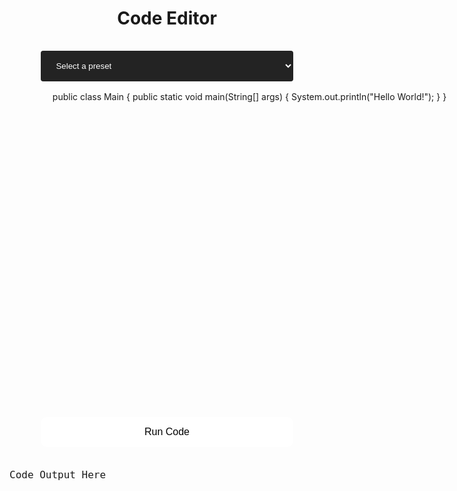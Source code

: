 <head>
<meta charset="UTF-8">
  <meta http-equiv="X-UA-Compatible" content="IE=edge,chrome=1">
  <script src="https://kit.fontawesome.com/b33dd8950a.js" crossorigin="anonymous"></script>
  <title>Editor</title>
  <style type="text/css" media="screen">

	::-webkit-scrollbar {
	width: 8px;
	}

	/* Track */
	::-webkit-scrollbar-track {
	background: #141414;
	}

	/* Handle */
	::-webkit-scrollbar-thumb {
	background: #4a4a4a;
	border-radius: 4px;
	}

	/* Handle on hover */
	::-webkit-scrollbar-thumb:hover {
	background: #323232;
	}

    #editor {
        margin: 0;
        top: 0;
        bottom: 0;
        left: 0;
        right: 0;
		width: 80vw;
		height: 500px;
		font-size: 14px;
		border-radius: 10px;
		resize: vertical;
		overflow-x: auto;
    }

	#outputBox {
		margin: 0;
		top: 0;
		bottom: 0;
		left: 0;
		right: 0;
		width: 80vw;
		text-align: left;
		font-size: 16px;
		border-radius: 10px;
	}

	button {
		background-color: white;
		border: none;
		color: black;
		padding: 15px 32px;
		width: 80%;
		text-align: center;
		text-decoration: none;
		display: inline-block;
		font-size: 16px;
		margin: 4px 2px;
		border-radius: 10px;
		cursor: pointer;
		transition: all 0.2s ease-in-out;
	}

	button:hover {
		background-color: #808080;
		color: white;
		transform: translateY(-2px);
	}

	h1 {
		text-align: center;
	}

	select {
		width: 80%;
		padding: 16px 20px;
		margin: 16px;
		border: none;
		border-radius: 4px;
		background-color: #232323;
		color: white;
	}
  </style>
</head>

<h1> Code Editor </h1>

<form>
	<center>
	<select id="preset-select">
		<option value="">Select a preset</option>
		<option value="merge-sort">Merge Sort</option>
		<option value="hello-world">Hello World</option>
	</select>
	<div id="editor">public class Main {
	public static void main(String[] args) {
		System.out.println("Hello World!");
	}
}</div>
    <!-- <textarea id="code" style="width: 500px; height: 500px;"></textarea> -->
    <br/>
    <button id="runButton" type="button">Run Code</button>
    </center>
</form>
<br/>
<center>
<pre id="outputBox">Code Output Here</pre>
</center>

<!-- https://github.com/ajaxorg/ace-builds/blob/master/src-noconflict/ace.js -->
<script src="https://cdn.jsdelivr.net/npm/ace-builds@1.4.13/src-min/ace.js"></script>
<script>
    var editor = ace.edit("editor");
    editor.setTheme("ace/theme/twilight");
    editor.session.setMode("ace/mode/java");
	ace.require("ace/ext/language_tools");
    <!-- // enable autocompletion and snippets -->
    editor.setOptions({
        enableBasicAutocompletion: true,
        enableSnippets: true,
        enableLiveAutocompletion: false
    });
</script>

<script>
  const select = document.getElementById('preset-select');
  document.getElementById('editor').addEventListener("mouseup", function() {
	resizableElement.style.height = resizableElement.clientHeight + "px";
	});

  select.addEventListener('change', function() {
    // Get the selected option value
    const selectedPreset = select.value;

    // Update the editor content based on the selected preset
    if (selectedPreset === 'merge-sort') {
      editor.setValue(`class Main {
    // Merges two subarrays of arr[].
    // First subarray is arr[l..m]
    // Second subarray is arr[m+1..r]
    void merge(int arr[], int l, int m, int r)
    {
        // Find the sizes of two subarrays to be merged
        int n1 = m - l + 1;
        int n2 = r - m;

        /* Create temp arrays */
        int[] L = new int[n1];
        int[] R = new int[n2];
 
        /* Copy data to temp arrays */
        for (int i = 0; i < n1; ++i)
            L[i] = arr[l + i];
        for (int j = 0; j < n2; ++j)
            R[j] = arr[m + 1 + j];

        /* Merge the temp arrays */

        // Initial indexes of first and second subarrays
        int i = 0, j = 0;

        // Initial index of merged subarray array
        int k = l;
        while (i < n1 && j < n2) {
            if (L[i] <= R[j]) {
                // MISSING CODE #1
            }
            else {
                // MISSING CODE #2
            }
            k++;
        }

        /* Copy remaining elements of L[] if any */
        while (i < n1) {
            arr[k] = L[i];
            i++;
            k++;
        }

        /* Copy remaining elements of R[] if any */
        while (j < n2) {
            arr[k] = R[j];
            j++;
            k++;
        }
    }

    // Main function that sorts arr[l..r] using
    // merge()
    void sort(int[] arr, int l, int r)
    {
        if (l < r) {
            // COMMENT A
            int m = l + (r - l) / 2;

            // COMMENT B
            sort(arr, l, m);
            sort(arr, m + 1, r);

            // COMMENT C
            merge(arr, l, m, r);
        }
    }

    /* A utility function to print array of size n */
    static void printArray(int[] arr)
    {
        int n = arr.length;
        for (int i = 0; i < n; ++i)
            System.out.print(arr[i] + " ");
        System.out.println();
    }

    // Driver code
    public static void main(String args[])
    {
        int[] arr = { 12, 11, 13, 5, 6, 7 };
 
        System.out.println("Given Array");
        printArray(arr);

        Main ob = new Main();
        ob.sort(arr, 0, arr.length - 1);

        System.out.println("\\nSorted array");
        printArray(arr);
    }
}`);
    } else if (selectedPreset === 'hello-world') {
      editor.setValue(`public class Main {
	public static void main(String[] args) {
		System.out.println("Hello World!");
	}
}`)
    } else {
      // If no preset is selected, reset the editor content
      editor.textContent = 'public class Main {\n  public static void main(String[] args) {\n    System.out.println("Hello World!");\n  }\n}';
    }
  });
</script>


<script>
 const button = document.querySelector('#runButton');
 const outputBox = document.getElementById("outputBox");
 function runCode() {
  const API_URL = 'https://csaq.aadit.dev/j0/run/';
  var code = editor.getValue();
  // encode code variable to base64
  code2 = btoa(code);
  console.log(code2);

  button.innerHTML = '<i class="fas fa-spinner fa-spin"></i> Running Code...';
  button.disabled = true;

  const headers = {
   'content-type': 'application/json'
  };

  const data = {
   code: code2,
  };

  fetch(API_URL, {
   method: 'POST',
   headers: headers,
   body: JSON.stringify(data),
  })
   .then((response) => response.text())
   .then((data) => {
    outputBox.style.color = 'white';
	console.log('Output: ' + data);
	outputBox.innerHTML = data;
	button.innerHTML = 'Run Code';
	button.disabled = false;
   })
   .catch((error) => {
    console.error(error);
    outputBox.style.color = 'red';
    outputBox.innerHTML = error;
    button.innerHTML = 'Submit';
    button.disabled = false;
   });
 }

 button.addEventListener('click', runCode);
</script>


<!-- 
MISSING CODE 1
arr[k] = L[i];
i++;

MISSING CODE 2
arr[k] = R[j];
j++;
-->
